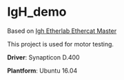 # IgH_demo

Based on [Igh Etherlab Ethercat Master](https://github.com/synapticon/Etherlab_EtherCAT_Master)

This project is used for motor testing.

**Driver**:    Synapticon D.400

**Plantform**: Ubuntu 16.04
